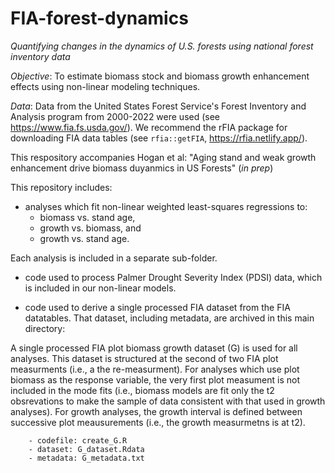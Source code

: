 # FIA-forest-dynamics

*Quantifying changes in the dynamics of U.S. forests using national forest inventory data*

*Objective*:  To estimate biomass stock and biomass growth enhancement effects using non-linear modeling techniques. 

*Data*:  Data from the United States Forest Service's Forest Inventory and Analysis program from 2000-2022 were used (see https://www.fia.fs.usda.gov/).
We recommend the rFIA package for downloading FIA data tables (see `rfia::getFIA`, https://rfia.netlify.app/).

This respository accompanies Hogan et al: "Aging stand and weak growth enhancement drive biomass duyanmics in US Forests"  (*in prep*)

This repository includes: 

* analyses which fit non-linear weighted least-squares regressions to: 
    - biomass vs. stand age, 
    - growth vs. biomass, and 
    - growth vs. stand age.

Each analysis is included in a separate sub-folder.


* code used to process Palmer Drought Severity Index (PDSI) data, which is included in our non-linear models.
 
 
* code used to derive a single processed FIA dataset from the FIA datatables. That dataset, including metadata, are archived in this main directory:

A single processed FIA plot biomass growth dataset (G) is used for all analyses.  This dataset is structured at the second of two FIA plot measurments (i.e., a the re-measurment).  For analyses which use plot biomass as the response variable, the very first plot measument is not included in the mode fits (i.e., biomass models are fit only the t2 obsrevations to make the sample of data consistent with that used in growth analyses).  For growth analyses, the growth interval is defined between successive plot meausurements (i.e., the growth measurmetns is at t2).  

        - codefile: create_G.R
        - dataset: G_dataset.Rdata
        - metadata: G_metadata.txt
